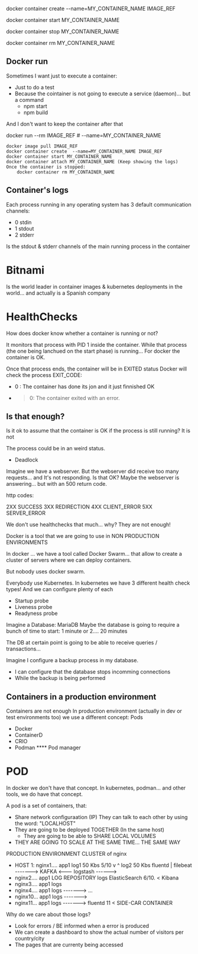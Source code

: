 docker container create --name=MY_CONTAINER_NAME IMAGE_REF


docker container start MY_CONTAINER_NAME

docker container stop MY_CONTAINER_NAME

docker container rm MY_CONTAINER_NAME


## Docker run

Sometimes I want just to execute a container:
- Just to do a test
- Because the cointainer is not going to execute a service (daemon)... but a command
    - npm start
    - npm build

And I don't want to keep the container after that

docker run --rm  IMAGE_REF     # --name=MY_CONTAINER_NAME

    docker image pull IMAGE_REF
    docker container create  --name=MY_CONTAINER_NAME IMAGE_REF 
    docker container start MY_CONTAINER_NAME
    docker container attach MY_CONTAINER_NAME (Keep showing the logs)
    Once the container is stopped:
        docker container rm MY_CONTAINER_NAME
        
## Container's logs

Each process running in any operating system has 3 default communication channels:
- 0 stdin
- 1 stdout
- 2 stderr

Is the stdout & stderr channels of the main running process in the container


# Bitnami

Is the world leader in container images & kubernetes deployments in the world... 
and actually is a Spanish company

# HealthChecks

How does docker know whether a container is running or not?

It monitors that process with PID 1 inside the container.
While that process (the one being lanchued on the start phase) is running...
For docker the container is OK.

Once that process ends, the container will be in EXITED status
Docker will check the process EXIT_CODE:
- 0 : The container has done its jon and it just finnished OK
- >0: The container exited with an error.

## Is that enough?

Is it ok to assume that the container is OK if the process is still running? It is not

The process could be in an weird status.
- Deadlock

Imagine we have a webserver.
But the webserver did receive too many requests... and It's not responding.
Is that OK? 
Maybe the webserver is answering... but with an 500 return code.

http codes:

2XX SUCCESS
3XX REDIRECTION
4XX CLIENT_ERROR
5XX SERVER_ERROR


We don't use healthchecks that much... why?
They are not enough!

Docker is a tool that we are going to use in NON PRODUCTION ENVIRONMENTS

In docker ... we have a tool called Docker Swarm...
that allow to create a cluster of servers where we can deploy containers.

But nobody uses docker swarm.

Everybody use Kubernetes.
In kubernetes we have 3 different health check types!
And we can configure plenty of each 

- Startup probe
- Liveness probe
- Readyness probe

Imagine a Database: MariaDB
Maybe the database is going to require a bunch of time to start: 1 minute or 2.... 20 minutes

The DB at certain point is going to be able to receive queries / transactions... 

Imagine I configure a backup process in my database.
- I can configure that the database stops incomming connections
- While the backup is being performed

## Containers in a production environment

Containers are not enough
In production environment (actually in dev or test environments too) we use a different concept: Pods

- Docker
- ContainerD
- CRIO
- Podman **** Pod manager

# POD

In docker we don't have that concept. In kubernetes, podman... and other tools, we do have that concept.

A pod is a set of containers, that:
- Share network configuraation (IP)
    They can talk to each other by using the word: "LOCALHOST"
- They are going to be deployed TOGETHER (In the same host)
    - They are going to be able to SHARE LOCAL VOLUMES
- THEY ARE GOING TO SCALE AT THE SAME TIME... THE SAME WAY

PRODUCTION ENVIRONMENT
  CLUSTER of nginx

- HOST 1: nginx1.... app1
            log1 50 Kbs                    5/10
             v ^
            log2 50 Kbs
          fluentd | filebeat -------> KAFKA <--- logstash ------>
- nginx2.... app1                                               LOG REPOSITORY
    logs                                                            ElasticSearch 6/10.  < Kibana 
- nginx3.... app1
    logs
- nginx4.... app1
    logs        ------->
...
- nginx10... app1
    logs        ------->
- nginx11... app1
    logs        ------->
  fluentd 11 < SIDE-CAR CONTAINER

Why do we care about those logs?
- Look for errors / BE informed when a error is produced
- We can create a dashboard to show the actual number of visitors per country/city
- The pages that are currenty being accessed

